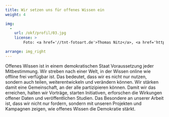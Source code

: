 ```yaml
---
title: Wir setzen uns für offenes Wissen ein
weight: 4

img:
  -
    url: /okf/profil/03.jpg
    license: >
        Foto: <a href='//tnt-fotoart.de'>Thomas Nitz</a>, <a href='https://www.flickr.com/photos/okfde/28069699487/in/album-72157696546500561/'>Demokratielabore - Data Expedition</a>, <a href='https://creativecommons.org/licenses/by/4.0/'>CC-BY 4.0</a>

arrange: img_right
---
```


Offenes Wissen ist in einem demokratischen Staat Voraussetzung jeder Mitbestimmung. Wir streben nach einer Welt, in der Wissen online wie offline frei verfügbar ist. Das bedeutet, dass wir es nicht nur nutzen, sondern auch teilen, weiterentwickeln und verändern können. Wir stärken damit eine Gemeinschaft, an der alle partizipieren können. Damit wir das erreichen, halten wir Vorträge, starten Initiativen, erforschen die Wirkungen offener Daten und veröffentlichen Studien. Das Besondere an unserer Arbeit ist, dass wir nicht nur fordern, sondern mit unseren Projekten und Kampagnen zeigen, wie offenes Wissen die Demokratie stärkt.
